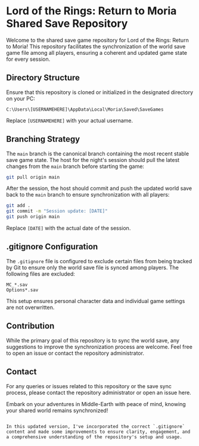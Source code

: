 # Lord of the Rings: Return to Moria Shared Save Repository

Welcome to the shared save game repository for Lord of the Rings: Return to Moria! This repository facilitates the synchronization of the world save game file among all players, ensuring a coherent and updated game state for every session.

## Directory Structure

Ensure that this repository is cloned or initialized in the designated directory on your PC:

```plaintext
C:\Users\[USERNAMEHERE]\AppData\Local\Moria\Saved\SaveGames
```

Replace `[USERNAMEHERE]` with your actual username.

## Branching Strategy

The `main` branch is the canonical branch containing the most recent stable save game state. The host for the night's session should pull the latest changes from the `main` branch before starting the game:

```bash
git pull origin main
```

After the session, the host should commit and push the updated world save back to the `main` branch to ensure synchronization with all players:

```bash
git add .
git commit -m "Session update: [DATE]"
git push origin main
```

Replace `[DATE]` with the actual date of the session.

## .gitignore Configuration

The `.gitignore` file is configured to exclude certain files from being tracked by Git to ensure only the world save file is synced among players. The following files are excluded:

```plaintext
MC_*.sav
Options*.sav
```

This setup ensures personal character data and individual game settings are not overwritten.

## Contribution

While the primary goal of this repository is to sync the world save, any suggestions to improve the synchronization process are welcome. Feel free to open an issue or contact the repository administrator.

## Contact

For any queries or issues related to this repository or the save sync process, please contact the repository administrator or open an issue here.

Embark on your adventures in Middle-Earth with peace of mind, knowing your shared world remains synchronized!
```

In this updated version, I've incorporated the correct `.gitignore` content and made some improvements to ensure clarity, engagement, and a comprehensive understanding of the repository's setup and usage.
